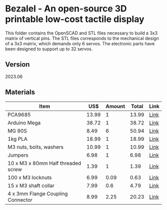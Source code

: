 # Bezalel - An open-source 3D printable low-cost tactile display

This folder contains the OpenSCAD and STL files necessary to build a 3x3 matrix of vertical pins.
The STL files corresponds to the mechanical design of a 3x3 matrix, which demands only 6 servos.
The electronic parts have been designed to support up to 32 servos.

## Version
2023.06

## Materials
| Item  | US$ | Amount | Total | Link |
| --- | --- | --- | --- | --- |
| PCA9685  | 13.99  | 1 | 13.99 | [Link](https://www.amazon.com/HiLetgo-PCA9685-Channel-12-Bit-Arduino/dp/B07BRS249H/ref=sr_1_1?crid=3NCI2V2WNV8UX&keywords=pca9685&qid=1687528366&sprefix=pca9685%2Caps%2C225&sr=8-1) |
| Arduino Mega  | 38.72  | 1 | 38.72 | [Link](https://store-usa.arduino.cc/collections/boards/products/arduino-mega-2560-rev3) |
| MG 90S  | 8.49  | 6 | 50.94 | [Link](https://www.amazon.com/Replace-Helicopter-Airplane-Controls-Vehicle/dp/B09KXM5L7Z/ref=sr_1_4?crid=3JCGJJ6OGAE61&keywords=mg90d&qid=1687527708&sprefix=mg90%2Caps%2C215&sr=8-4) |
| 1kg PLA  | 18.99  | 1 | 18.99 | [Link](https://www.amazon.com/Printer-Filament-SUNLU-Dimensional-Accuracy/dp/B07XG3RM58/ref=sr_1_1?crid=36WL13OOYLF9U&keywords=1kg+pla&qid=1687527450&sprefix=1kg+pl%2Caps%2C225&sr=8-1) |
| M3 nuts, bolts, washers  | 10.99  | 1 | 10.99 | [Link](https://www.amazon.com/Assortment-Stainless-Washers-Assorted-Machine/dp/B0BC24J6SS/ref=sr_1_2?crid=2U4W3G2L96AIJ&keywords=m3+nuts+and+bolts&qid=1687527390&sprefix=m3+nuts+and+bolt%2Caps%2C211&sr=8-2) |
| Jumpers | 6.98  | 1 | 6.98 | [Link](https://www.amazon.com/Elegoo-EL-CP-004-Multicolored-Breadboard-arduino/dp/B01EV70C78/ref=sr_1_1?crid=3KV2CCLQMP5ZZ&keywords=arduino+cables&qid=1687527906&sprefix=arduino+cabl%2Caps%2C219&sr=8-1) |
| 10 x M3 x 80mm Half threaded screw | 1.39  | 1 | 1.39 | [Link](https://a.aliexpress.com/_mPWlhBW) |
| 100 x M3 locknuts | 6.99  | 0.09 | 0.63 | [Link](https://www.amazon.com/100Pcs-Stainless-Self-Lock-Inserted-Clinching/dp/B075ZZW7VL/ref=sr_1_1?crid=134FDOY6J9LXK&keywords=m3+locknut&qid=1687528464&sprefix=m3+locknu%2Caps%2C223&sr=8-1) |
| 15 x M3 shaft collar | 7.99  | 0.6 | 4.79 | [Link](https://www.amazon.com/Hobbypark-Landing-Stopper-Airplane-Replacement/dp/B01EA912P8/ref=sr_1_4?crid=F3GVBCP8UDND&keywords=m3+shaft+collar&qid=1687529023&sprefix=m3+shaft+collar%2Caps%2C243&sr=8-4) |
| 4 x 3mm Flange Coupling Connector | 8.99  | 2.25 | 20.23 | [Link](https://www.amazon.com/Coupling-Connector-Coupler-Accessory-Fittings/dp/B083352VJH/ref=sr_1_3?crid=XSYHWYPV1CKU&keywords=3mm+flange+coupling&qid=1687529184&sprefix=3m+flange+coupling%2Caps%2C228&sr=8-3) |

